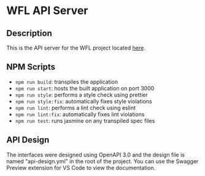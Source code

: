 # WFL API Server

## Description

This is the API server for the WFL project located [here](https://github.com/garywige/wigedev-fitness-log). 

## NPM Scripts

- `npm run build`: transpiles the application
- `npm run start`: hosts the built application on port 3000
- `npm run style`: performs a style check using prettier
- `npm run style:fix`: automatically fixes style violations
- `npm run lint`: performs a lint check using eslint
- `npm run lint:fix`: automatically fixes lint violations
- `npm run test`: runs jasmine on any transpiled spec files

## API Design

The interfaces were designed using OpenAPI 3.0 and the design file is named "api-design.yml" in the root of the project. You can use the Swagger Preview extension for VS Code to view the documentation.
